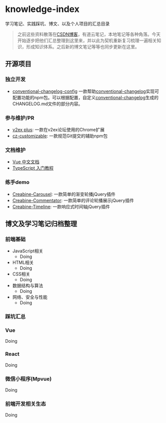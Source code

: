 # knowledge-index
学习笔记、实践踩坑、博文、以及个人项目的汇总目录

> 之前这些资料散落在[CSDN博客](https://blog.csdn.net/Creabine)，有道云笔记，本地笔记等各种角落。今天开始逐步把他们汇总整理到这里来，并以此为契机重新复习梳理一遍相关知识，形成知识体系。之后新的博文笔记等等也同步更新在这里。

## 开源项目

### 独立开发

- [conventional-changelog-config](https://github.com/Creabine/conventional-changelog-config) 一款帮助[conventional-changelog](https://github.com/conventional-changelog/conventional-changelog)实现可配置功能的npm包。可以根据配置，自定义[conventional-changelog](https://github.com/conventional-changelog/conventional-changelog)生成的CHANGELOG.md文件的部分内容。

### 参与维护/PR
- [v2ex plus](https://github.com/Creabine/v2ex-plus): 一款在v2ex论坛使用的Chrome扩展
- [cz-customizable](https://github.com/leonardoanalista/cz-customizable): 一款规范Git提交的辅助npm包

### 文档维护

- [Vue 中文文档](https://github.com/docschina/vuejs.org)
- [TypeScript 入门教程](https://github.com/xcatliu/typescript-tutorial)

### 练手demo

- [Creabine-Carousel](https://github.com/Creabine/Creabine-Carousel): 一款简单的渐变轮播jQuery插件
- [Creabine-Commentator](https://github.com/Creabine/Creabine-Commentator): 一款简单的评论轮播展示jQuery插件
- [Creabine-Timeline](https://github.com/Creabine/Creabine-Timeline): 一款响应式时间轴jQuery插件

## 博文及学习笔记归档整理

### 前端基础

- JavaScript相关
  - Doing
- HTML相关
  - Doing
- CSS相关
  - Doing
- 数据结构与算法
  - Doing
- 网络、安全与性能
  - Doing

### 踩坑汇总

### Vue

Doing

### React

Doing

### 微信小程序(Mpvue)

Doing

### 前端开发相关生态

Doing
